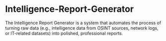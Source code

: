 # Intelligence-Report-Generator
The Intelligence Report Generator is a system that automates the process of turning raw data (e.g., intelligence data from OSINT sources, network logs, or IT-related datasets) into polished, professional reports.
